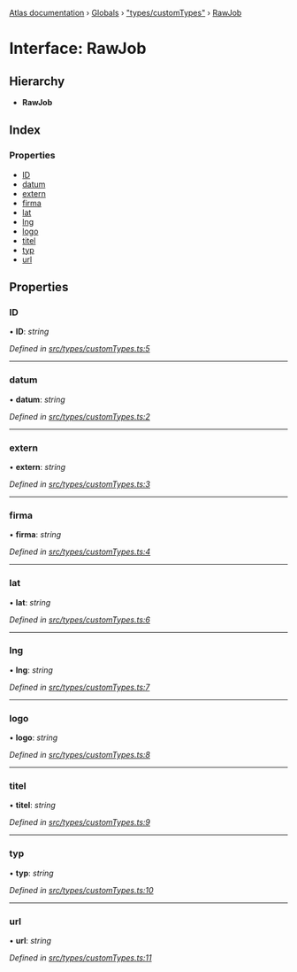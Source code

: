 [Atlas documentation](../README.md) › [Globals](../globals.md) › ["types/customTypes"](../modules/_types_customtypes_.md) › [RawJob](_types_customtypes_.rawjob.md)

# Interface: RawJob

## Hierarchy

* **RawJob**

## Index

### Properties

* [ID](_types_customtypes_.rawjob.md#id)
* [datum](_types_customtypes_.rawjob.md#datum)
* [extern](_types_customtypes_.rawjob.md#extern)
* [firma](_types_customtypes_.rawjob.md#firma)
* [lat](_types_customtypes_.rawjob.md#lat)
* [lng](_types_customtypes_.rawjob.md#lng)
* [logo](_types_customtypes_.rawjob.md#logo)
* [titel](_types_customtypes_.rawjob.md#titel)
* [typ](_types_customtypes_.rawjob.md#typ)
* [url](_types_customtypes_.rawjob.md#url)

## Properties

###  ID

• **ID**: *string*

*Defined in [src/types/customTypes.ts:5](https://github.com/chronark/atlas/blob/7f0bbb7/src/types/customTypes.ts#L5)*

___

###  datum

• **datum**: *string*

*Defined in [src/types/customTypes.ts:2](https://github.com/chronark/atlas/blob/7f0bbb7/src/types/customTypes.ts#L2)*

___

###  extern

• **extern**: *string*

*Defined in [src/types/customTypes.ts:3](https://github.com/chronark/atlas/blob/7f0bbb7/src/types/customTypes.ts#L3)*

___

###  firma

• **firma**: *string*

*Defined in [src/types/customTypes.ts:4](https://github.com/chronark/atlas/blob/7f0bbb7/src/types/customTypes.ts#L4)*

___

###  lat

• **lat**: *string*

*Defined in [src/types/customTypes.ts:6](https://github.com/chronark/atlas/blob/7f0bbb7/src/types/customTypes.ts#L6)*

___

###  lng

• **lng**: *string*

*Defined in [src/types/customTypes.ts:7](https://github.com/chronark/atlas/blob/7f0bbb7/src/types/customTypes.ts#L7)*

___

###  logo

• **logo**: *string*

*Defined in [src/types/customTypes.ts:8](https://github.com/chronark/atlas/blob/7f0bbb7/src/types/customTypes.ts#L8)*

___

###  titel

• **titel**: *string*

*Defined in [src/types/customTypes.ts:9](https://github.com/chronark/atlas/blob/7f0bbb7/src/types/customTypes.ts#L9)*

___

###  typ

• **typ**: *string*

*Defined in [src/types/customTypes.ts:10](https://github.com/chronark/atlas/blob/7f0bbb7/src/types/customTypes.ts#L10)*

___

###  url

• **url**: *string*

*Defined in [src/types/customTypes.ts:11](https://github.com/chronark/atlas/blob/7f0bbb7/src/types/customTypes.ts#L11)*

